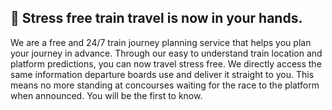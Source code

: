 ## 👋 Stress free train travel is now in your hands.

We are a free and 24/7 train journey planning service that helps you plan your journey in advance. 
Through our easy to understand train location and platform predictions, you can now travel stress free. 
We directly access the same information departure boards use and deliver it straight to you. 
This means no more standing at concourses waiting for the race to the platform when announced. You will be the first to know.

<!--

**Here are some ideas to get you started:**

🙋‍♀️ A short introduction - what is your organization all about?
🌈 Contribution guidelines - how can the community get involved?
👩‍💻 Useful resources - where can the community find your docs? Is there anything else the community should know?
🍿 Fun facts - what does your team eat for breakfast?
🧙 Remember, you can do mighty things with the power of [Markdown](https://docs.github.com/github/writing-on-github/getting-started-with-writing-and-formatting-on-github/basic-writing-and-formatting-syntax)
-->
